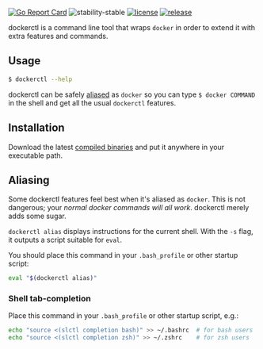 [![Go Report Card](https://goreportcard.com/badge/github.com/softleader/dockerctl)](https://goreportcard.com/report/github.com/softleader/dockerctl)
![stability-stable](https://img.shields.io/badge/stability-stable-green.svg)
[![license](https://img.shields.io/github/license/softleader/dockerctl.svg)](./LICENSE)
[![release](https://img.shields.io/github/release/softleader/dockerctl.svg)](https://github.com/softleader/dockerctl/releases)

dockerctl is a command line tool that wraps `docker` in order to extend it with extra features and commands.

## Usage

``` sh
$ dockerctl --help 
```

dockerctl can be safely [aliased](#aliasing) as `docker` so you can type `$ docker COMMAND` in the shell and get all the usual `dockerctl` features.

## Installation

Download the latest [compiled binaries](https://github.com/softleader/dockerctl/releases) and put it anywhere in your executable path.

## Aliasing

Some dockerctl features feel best when it's aliased as `docker`. This is not dangerous; your _normal docker commands will all work_. dockerctl merely adds some sugar.

`dockerctl alias` displays instructions for the current shell. With the `-s` flag, it
outputs a script suitable for `eval`.

You should place this command in your `.bash_profile` or other startup script:

``` sh
eval "$(dockerctl alias)"
```

### Shell tab-completion

Place this command in your `.bash_profile` or other startup script, e.g.:

``` sh
echo "source <(slctl completion bash)" >> ~/.bashrc  # for bash users
echo "source <(slctl completion zsh)" >> ~/.zshrc    # for zsh users
```
